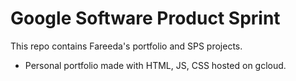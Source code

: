 # Google Software Product Sprint

This repo contains Fareeda's portfolio and SPS projects.

- Personal portfolio made with HTML, JS, CSS hosted on gcloud.

